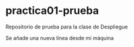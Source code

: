 # practica01-prueba
Repositorio de prueba para la clase de Despliegue

Se añade una nueva línea desde mi máquina
